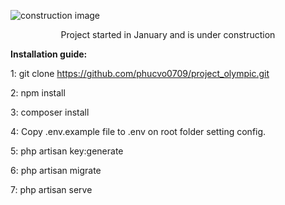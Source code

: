 ![construction image](https://i.imgur.com/FyNbRiE.png)

<p align="center">Project started in January and is under construction</p>

<strong>Installation guide:</strong>

1: git clone https://github.com/phucvo0709/project_olympic.git

2: npm install

3: composer install

4: Copy .env.example file to .env on root folder setting config.

5: php artisan key:generate

6: php artisan migrate

7: php artisan serve
